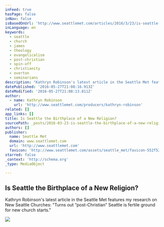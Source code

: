 ```yaml
---
inFeed: true
hasPage: false
inNav: false
isBasedOnUrl: 'http://www.seattlemet.com/articles/2016/3/23/is-seattle-the-birthplace-of-a-new-religion'
inLanguage: en
keywords:
  - seattle
  - church
  - james
  - theology
  - evangelicalism
  - post-christian
  - spin-off
  - christianity
  - overton
  - seminarians
description: "Kathryn Robinson's latest article in the Seattle Met features my research on New Seattle Churches: \"Turns out “post-Christian” Seattle is fertile ground for new church starts.\""
datePublished: '2016-05-27T21:08:16.913Z'
dateModified: '2016-05-27T21:08:13.811Z'
author:
  - name: Kathryn Robinson
    url: 'http://www.seattlemet.com/producers/kathryn-robinson'
related: []
app_links: []
title: Is Seattle the Birthplace of a New Religion?
sourcePath: _posts/2016-03-23-is-seattle-the-birthplace-of-a-new-religion.md
authors: []
publisher:
  name: Seattle Met
  domain: www.seattlemet.com
  url: 'http://www.seattlemet.com'
  favicon: 'http://www.seattlemet.com/assets/seattle_met/favicon-552f527adfcaafadf828db37de3915cf70c6742c44b70abf802bb4983b74f19d.ico'
starred: false
_context: 'http://schema.org'
_type: MediaObject

---
```

<article style=""><h1>Is Seattle the Birthplace of a New Religion?</h1><p>Kathryn Robinson's latest article in the Seattle Met features my research on New Seattle Churches: "Turns out “post-Christian” Seattle is fertile ground for new church starts."</p><img src="https://s3-us-west-2.amazonaws.com/the-grid-img/p/205b09e685387a5d5408f9d36269625cb1cbe750.jpg" /></article>
